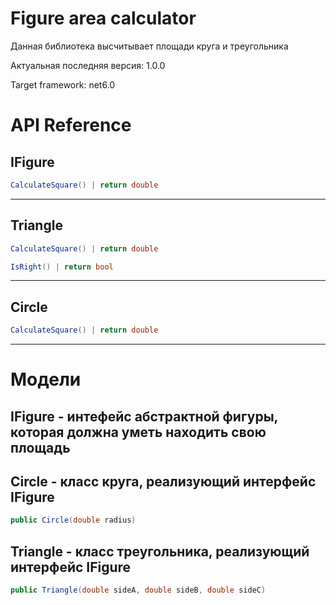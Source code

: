 # Figure area calculator

Данная библиотека высчитывает площади круга и треугольника

Актуальная последняя версия: 1.0.0

Target framework: net6.0

# API Reference

## IFigure

```csharp
CalculateSquare() | return double
```
---

## Triangle

```csharp
CalculateSquare() | return double
```

```csharp
IsRight() | return bool
```
---

## Circle

```csharp
CalculateSquare() | return double
```
---
# Модели

## IFigure - интефейс абстрактной фигуры, которая должна уметь находить свою площадь

## Circle - класс круга, реализующий интерфейс IFigure 
```csharp
public Circle(double radius)
```

## Triangle - класс треугольника, реализующий интерфейс IFigure 
```csharp
public Triangle(double sideA, double sideB, double sideC)
```
